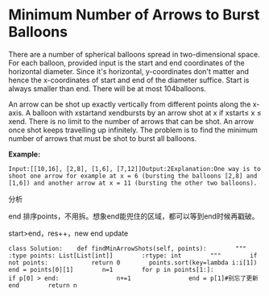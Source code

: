 # Minimum Number of Arrows to Burst Balloons

There are a number of spherical balloons spread in two-dimensional space. For each balloon, provided input is the start and end coordinates of the horizontal diameter. Since it's horizontal, y-coordinates don't matter and hence the x-coordinates of start and end of the diameter suffice. Start is always smaller than end. There will be at most 104balloons.

An arrow can be shot up exactly vertically from different points along the x-axis. A balloon with xstartand xendbursts by an arrow shot at x if xstart≤ x ≤ xend. There is no limit to the number of arrows that can be shot. An arrow once shot keeps travelling up infinitely. The problem is to find the minimum number of arrows that must be shot to burst all balloons.

**Example:**

```text
Input:[[10,16], [2,8], [1,6], [7,12]]Output:2Explanation:One way is to shoot one arrow for example at x = 6 (bursting the balloons [2,8] and [1,6]) and another arrow at x = 11 (bursting the other two balloons).
```

分析

end 排序points，不用拆。想象end能兜住的区域，都可以等到end时候再戳破。

start&gt;end，res++，new end update

```text
class Solution:    def findMinArrowShots(self, points):        """        :type points: List[List[int]]        :rtype: int        """        if not points:            return 0        points.sort(key=lambda i:i[1])        end = points[0][1]        n=1        for p in points[1:]:            if p[0] > end:                n+=1                end = p[1]#别忘了更新end        return n
```

